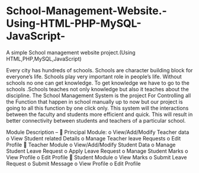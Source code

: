 # School-Management-Website.-Using-HTML-PHP-MySQL-JavaScript-
A simple School management website project.(Using HTML,PHP,MySQL,JavaScript)

Every city has hundreds of schools. Schools are character building block for everyone’s life. Schools play very important role in people’s life. Without schools no one can get knowledge. To get knowledge we have to go to the schools .Schools teaches not only knowledge but also it teaches about the discipline.
The School Management System is the project For Controlling all the Function that happen in school manually up to now but our project is going to all this function by one click only.
This system will the interactions between the faculty and students more efficient and quick. This will result in better connectivity between students and teachers of a particular school.

Module Description –
 Principal Module:
  o View/Add/Modify Teacher data
  o View Student related Details
  o Manage Teacher leave Requests
  o Edit Profile
 Teacher Module
  o View/Add/Modify Student Data
  o Manage Student Leave Request
  o Apply Leave Request
  o Manage Student Marks
  o View Profile
  o Edit Profile
 Student Module
  o View Marks
  o Submit Leave Request
  o Submit Message
  o View Profile
  o Edit Profile
